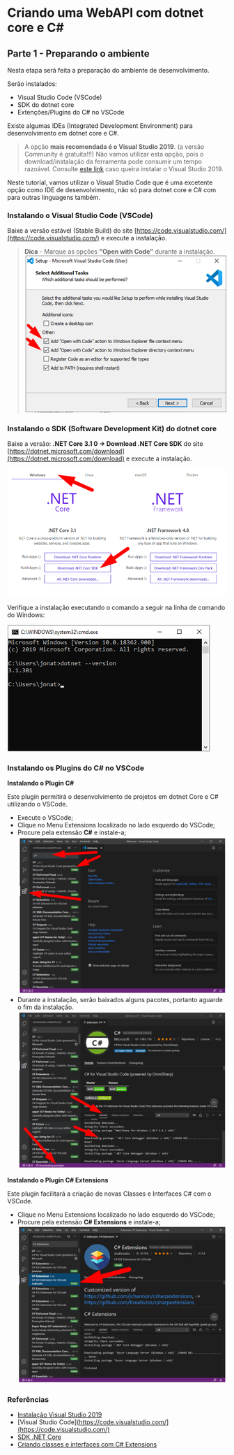 # Criando uma WebAPI com dotnet core e C#

## Parte 1 - Preparando o ambiente

Nesta etapa será feita a preparação do ambiente de desenvolvimento.

Serão instalados:
   - Visual Studio Code (VSCode)
   - SDK do dotnet core
   - Extenções/Plugins do C# no VSCode

Existe algumas IDEs (Integrated Development Environment) para desenvolvimento em dotnet core e C#.

> A opção **mais recomendada é o Visual Studio 2019**. (a versão Community é gratuíta!!!)
> Não vamos utilizar esta opção, pois o download/instalação da ferramenta pode consumir um tempo razoável.
> Consulte [este link](https://docs.microsoft.com/pt-br/visualstudio/install/install-visual-studio?view=vs-2019) caso queira instalar o Visual Studio 2019.

Neste tutorial, vamos utilizar o Visual Studio Code que é uma excetente opção como IDE de desenvolvimento, não só para dotnet core e C# com para outras linguagens também.


### Instalando o Visual Studio Code (VSCode)

Baixe a versão estável (Stable Build) do site [https://code.visualstudio.com/](https://code.visualstudio.com/) e execute a instalação.

> **Dica** - Marque as opções **"Open with Code"** durante a instalação.
> ![Dica instalação VSCode](./assets/vscode-01.png)


### Instalando o SDK (Software Development Kit) do dotnet core

Baixe a versão: **.NET Core 3.1 0 -> Download .NET Core SDK** do site [https://dotnet.microsoft.com/download](https://dotnet.microsoft.com/download) e execute a instalação.

![Download .NET Core SDK](./assets/sdk-dotnetcore.png)

Verifique a instalação executando o comando a seguir na linha de comando do Windows:

![Verificando instalação do SDK](./assets/sdk-dotnetcore-test-cmd.png)


### Instalando os Plugins do C# no VSCode

**Instalando o Plugin C#**

Este plugin permitirá o desenvolvimento de projetos em dotnet Core e C# utilizando o VSCode.

 - Execute o VSCode;
 - Clique no Menu Extensions localizado no lado esquerdo do VSCode;
 - Procure pela extensão **C#** e instale-a;
   ![Instalando Extension C#](./assets/vscode-plugin-c.png)
 - Durante a instalação, serão baixados alguns pacotes, portanto aguarde o fim da instalação.
   ![Instalando Extension C# - status](./assets/vscode-plugin-c-status.png)
   

**Instalando o Plugin C# Extensions**

Este plugin facilitará a criação de novas Classes e Interfaces C# com o VSCode.

 - Clique no Menu Extensions localizado no lado esquerdo do VSCode;
 - Procure pela extensão **C# Extensions** e instale-a;
   ![Instalando Extension C# Extensions](./assets/vscode-plugin-c-ext.png)



### Referências
 
 - [Instalação Visual Studio 2019](https://docs.microsoft.com/pt-br/visualstudio/install/install-visual-studio?view=vs-2019)
 - [Visual Studio Code](https://code.visualstudio.com/](https://code.visualstudio.com/)
 - [SDK .NET Core](https://dotnet.microsoft.com/download)
 - [Criando classes e interfaces com C# Extensions](https://medium.com/@renato.groffe/net-core-visual-studio-code-criando-rapidamente-classes-e-interfaces-com-c-extensions-e73bad83e867)
